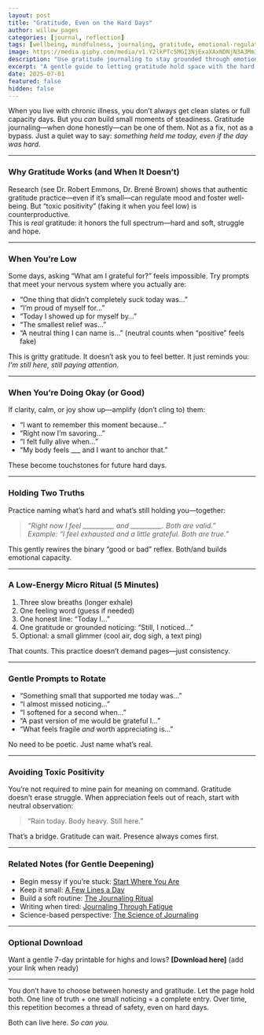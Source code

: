 ```yaml
---
layout: post
title: "Gratitude, Even on the Hard Days"
author: willow_pages
categories: [journal, reflection]
tags: [wellbeing, mindfulness, journaling, gratitude, emotional-regulation]
image: https://media.giphy.com/media/v1.Y2lkPTc5MGI3NjExaXAxNDNjN3A3Mm1rbmd2emZobDEydHJhZmY1aThhcTNub281OHl0MyZlcD12MV9naWZzX3NlYXJjaCZjdD1n/09dtD1tY2tNAviMmM3/giphy.gif
description: "Use gratitude journaling to stay grounded through emotional highs and lows—without bypassing what you actually feel."
excerpt: "A gentle guide to letting gratitude hold space with the hard stuff—so you stay honest, regulated, and present."
date: 2025-07-01
featured: false
hidden: false
---
```


When you live with chronic illness, you don’t always get clean slates or full capacity days. But you *can* build small moments of steadiness. Gratitude journaling—when done honestly—can be one of them. Not as a fix, not as a bypass. Just a quiet way to say: *something held me today, even if the day was hard.*

---

### Why Gratitude Works (and When It Doesn’t)

Research (see Dr. Robert Emmons, Dr. Brené Brown) shows that authentic gratitude practice—even if it’s small—can regulate mood and foster well-being. But “toxic positivity” (faking it when you feel low) is counterproductive.  
This is *real* gratitude: it honors the full spectrum—hard and soft, struggle and hope.

---

### When You’re Low

Some days, asking “What am I grateful for?” feels impossible. Try prompts that meet your nervous system where you actually are:

- “One thing that didn’t completely suck today was…”
- “I’m proud of myself for…”
- “Today I showed up for myself by…”
- “The smallest relief was…”
- “A neutral thing I can name is…” (neutral counts when “positive” feels fake)

This is gritty gratitude. It doesn’t ask you to feel better. It just reminds you: *I’m still here, still paying attention.*

---

### When You’re Doing Okay (or Good)

If clarity, calm, or joy show up—amplify (don’t cling to) them:

- “I want to remember this moment because…”
- “Right now I’m savoring…”
- “I felt fully alive when…”
- “My body feels ___ and I want to anchor that.”

These become touchstones for future hard days.

---

### Holding Two Truths

Practice naming what’s hard and what’s still holding you—together:

> *“Right now I feel __________ and __________. Both are valid.”*  
> _Example: “I feel exhausted and a little grateful. Both are true.”_

This gently rewires the binary “good or bad” reflex. Both/and builds emotional capacity.

---

### A Low-Energy Micro Ritual (5 Minutes)

1. Three slow breaths (longer exhale)
2. One feeling word (guess if needed)
3. One honest line: “Today I…”
4. One gratitude or grounded noticing: “Still, I noticed…”
5. Optional: a small glimmer (cool air, dog sigh, a text ping)

That counts. This practice doesn’t demand pages—just consistency.

---

### Gentle Prompts to Rotate

- “Something small that supported me today was…”
- “I almost missed noticing…”
- “I softened for a second when…”
- “A past version of me would be grateful I…”
- “What feels fragile *and* worth appreciating is…”

No need to be poetic. Just name what’s real.

---

### Avoiding Toxic Positivity

You’re not required to mine pain for meaning on command. Gratitude doesn’t erase struggle. When appreciation feels out of reach, start with neutral observation:

> “Rain today. Body heavy. Still here.”

That’s a bridge. Gratitude can wait. Presence always comes first.

---

### Related Notes (for Gentle Deepening)

- Begin messy if you’re stuck: [Start Where You Are](/start-where-you-are/)
- Keep it small: [A Few Lines a Day](/a-few-lines-a-day/)
- Build a soft routine: [The Journaling Ritual](/journaling-ritual/)
- Writing when tired: [Journaling Through Fatigue](/journaling-through-fatigue/)
- Science-based perspective: [The Science of Journaling](/journaling-science-benefits/)

---

### Optional Download

Want a gentle 7-day printable for highs and lows? **[Download here]** (add your link when ready)

---

You don’t have to choose between honesty and gratitude. Let the page hold both.
One line of truth + one small noticing = a complete entry.
Over time, this repetition becomes a thread of safety, even on hard days.

Both can live here. *So can you.*